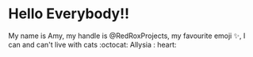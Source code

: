 # Hello Everybody!! 

My name is Amy, my handle is @RedRoxProjects, my favourite emoji :sparkles:, I can and can't live with cats :octocat:
Allysia : heart:
